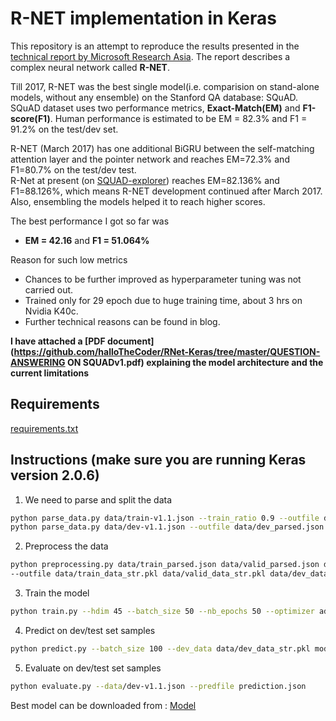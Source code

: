# R-NET implementation in Keras

This repository is an attempt to reproduce the results presented in the [technical report by Microsoft Research Asia](https://www.microsoft.com/en-us/research/wp-content/uploads/2017/05/r-net.pdf). The report describes a complex neural network called **R-NET**.

Till 2017, R-NET was the best single model(i.e. comparision on stand-alone models, without any ensemble) on the Stanford QA database: SQuAD. <br /> 
SQuAD dataset uses two performance metrics, **Exact-Match(EM)** and **F1-score(F1)**. Human performance is estimated to be EM = 82.3% and F1 = 91.2% on the test/dev set.

R-NET (March 2017) has one additional BiGRU between the self-matching attention layer and the pointer network and reaches EM=72.3% and F1=80.7% on the test/dev test. <br />
R-Net at present (on [SQUAD-explorer](https://rajpurkar.github.io/SQuAD-explorer/)) reaches EM=82.136% and F1=88.126%, which means R-NET development continued after March 2017. Also, ensembling the models helped it to reach higher scores.

The best performance I got so far was 
- **EM = 42.16** and **F1 = 51.064%**

Reason for such low metrics
- Chances to be further improved as hyperparameter tuning was not carried out.
- Trained only for 29 epoch due to huge training time, about 3 hrs on Nvidia K40c.
- Further technical reasons can be found in blog.

**I have attached a [PDF document](https://github.com/halloTheCoder/RNet-Keras/tree/master/QUESTION-ANSWERING ON SQUADv1.pdf) explaining the model architecture and the current limitations**

## Requirements
[requirements.txt](https://github.com/halloTheCoder/RNet-Keras/tree/master/requirements.txt)

## Instructions (make sure you are running Keras version 2.0.6)

1. We need to parse and split the data
```sh
python parse_data.py data/train-v1.1.json --train_ratio 0.9 --outfile data/train_parsed.json --outfile_valid data/valid_parsed.json
python parse_data.py data/dev-v1.1.json --outfile data/dev_parsed.json
```

2. Preprocess the data
```sh
python preprocessing.py data/train_parsed.json data/valid_parsed.json data/dev_parsed.json \
--outfile data/train_data_str.pkl data/valid_data_str.pkl data/dev_data_str.pkl --include_str
```

3. Train the model
```sh
python train.py --hdim 45 --batch_size 50 --nb_epochs 50 --optimizer adadelta --lr 1 --dropout 0.2 --char_level_embeddings --train_data data/train_data_str.pkl --valid_data data/valid_data_str.pkl
```

4. Predict on dev/test set samples
```sh
python predict.py --batch_size 100 --dev_data data/dev_data_str.pkl models/29-t3.742772511577511-v4.2209280522167525.model prediction.json
```

5. Evaluate on dev/test set samples
```sh
python evaluate.py --data/dev-v1.1.json --predfile prediction.json
```

Best model can be downloaded from : [Model](https://github.com/halloTheCoder/RNet-Keras/blob/master/models/19-t4.210877758771339-v4.457802323046415.model)

